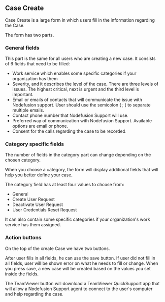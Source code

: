 ## Case Create

Case Create is a large form in which users fill in the information regarding the Case.

The form has two parts.

### General fields

This part is the same for all users who are creating a new case.
It consists of 6 fields that need to be filled:
 - Work service which enables some specific categories if your organization has them
 - Severity, and it describes the level of the case.
There are three levels of issues. The highest critical, next is urgent and the third level is important.
 - Email or emails of contacts that will communicate the issue with Nodefusion support. User should use the semicolon ( ; ) to separate multiple emails.
 - Contact phone number that Nodefusion Support will use.
 - Preferred way of communication with Nodefusion Support. Available options are email or phone.
 - Consent for the calls regarding the case to be recorded. 

### Category specific fields

The number of fields in the category part can change depending on the chosen category.

When you choose a category, the form will display additional fields that will help you better define your case.

The category field has at least four values to choose from: 
 - General
 - Create User Request
 - Deactivate User Request
 - User Credentials Reset Request

It can also contain some specific categories if your organization's work service has them assigned.

### Action buttons

On the top of the create Case we have two buttons. 

After user fills in all fields, he can use the save button. If user did not fill in all fields, user will be shown error on what he needs to fill or change. When you press save, a new case will be created based on the values you set inside the fields.

The TeamViewer button will download a TeamViewer QuickSupport app that will allow a Nodefusion Support agent to connect to the user's computer and help regarding the case.
